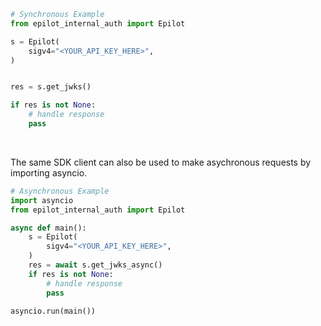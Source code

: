<!-- Start SDK Example Usage [usage] -->
```python
# Synchronous Example
from epilot_internal_auth import Epilot

s = Epilot(
    sigv4="<YOUR_API_KEY_HERE>",
)


res = s.get_jwks()

if res is not None:
    # handle response
    pass
```

</br>

The same SDK client can also be used to make asychronous requests by importing asyncio.
```python
# Asynchronous Example
import asyncio
from epilot_internal_auth import Epilot

async def main():
    s = Epilot(
        sigv4="<YOUR_API_KEY_HERE>",
    )
    res = await s.get_jwks_async()
    if res is not None:
        # handle response
        pass

asyncio.run(main())
```
<!-- End SDK Example Usage [usage] -->